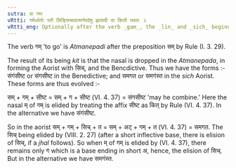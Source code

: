 ```yaml
---
sutra: वा गमः
vRtti: गमेर्धातोः परौ लिङ्सिचावात्मनेपदेषु झलादी वा कितौ भवतः ॥
vRtti_eng: Optionally after the verb _gam_, the _lin_ and _sich_ beginning with _jhal_ consonants, in the _Atmanepada_, are _kit_.
---
```

The verb गम् 'to go' is _Atmanepadi_ after the preposition सम् by Rule (I. 3. 29).

The result of its being _kit_ is that the nasal is dropped in the _Atmanepada_, in forming the Aorist with सिच्, and the Bencdictive. Thus we have the forms :- संगंसीष्ट or संगसीष्ट in the Benedictive; and समगत or समगंस्त in the _sich_ Aorist. These forms are thus evolved :-

सम्  + गम् + सीष्ट = सम् + ग + सीष्ट (VI. 4. 37) = संगसीष्ट 'may he combine.' Here the nasal म् of गम् is elided by treating the affix सीष्ट as कित् by Rule (VI. 4. 37). In the alternative we have संगंसीष्ट.

So in the aorist सम् + गम् + सिच् + त = सम् + अट् + गम् + त (VI. 4. 37) = समगत. The सिच् being elided by (VIII. 2. 27) (after a short inflective base, there is elision of सिच्, if a _jhal_ follows). So when म् of गम् is elided by (VI. 4. 37), there remains only ग which is a base ending in short अ, hence, the elision of सिच्. But in the alternative we have समगंस्त.
